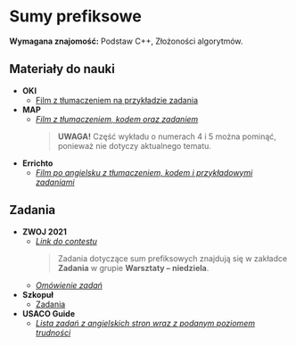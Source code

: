 # Sumy prefiksowe

**Wymagana znajomość:** Podstaw C++, Złożoności algorytmów.

## Materiały do nauki

- **OKI**
  - [Film z tłumaczeniem na przykładzie zadania](https://youtu.be/_gLUezRAW0s?t=814)
- **MAP**
  - [*Film z tłumaczeniem, kodem oraz zadaniem*](https://www.youtube.com/watch?v=nRSkYqtndqY)
    > **UWAGA!** Część wykładu o numerach 4 i 5 można pominąć, ponieważ nie dotyczy aktualnego tematu.
- **Errichto**
  - [*Film po angielsku z tłumaczeniem, kodem i przykładowymi zadaniami*](https://www.youtube.com/watch?v=PhgtNY_-CiY)

## Zadania

- **ZWOJ 2021**
  - [*Link do contestu*](https://sio2.mimuw.edu.pl/c/zwo21/dashboard/)
    > Zadania dotyczące sum prefiksowych znajdują się w zakładce **Zadania** w grupie **Warsztaty – niedziela**.
  - [*Omówienie zadań*](https://www.youtube.com/watch?v=FcvtuOenFQE)
- **Szkopuł**
  - [Zadania](https://szkopul.edu.pl/problemset/?q=&algorithm=pref)
- **USACO Guide**
  - [*Lista zadań z angielskich stron wraz z podanym poziomem trudności*](https://usaco.guide/silver/prefix-sums?lang=cpp)
